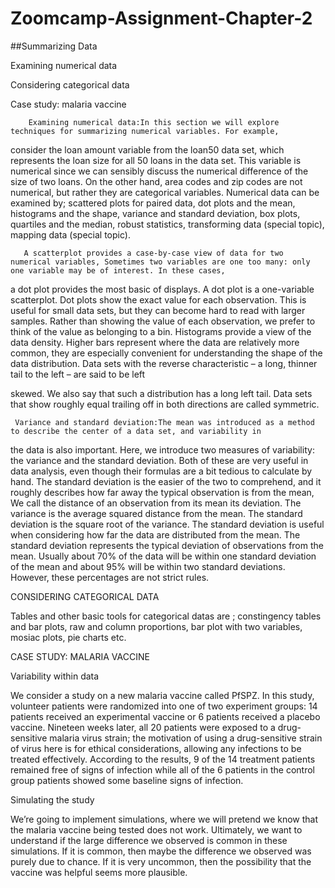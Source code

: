 # Zoomcamp-Assignment-Chapter-2
##Summarizing Data

Examining numerical data

Considering categorical data

Case study: malaria vaccine
  
        Examining numerical data:In this section we will explore techniques for summarizing numerical variables. For example,
consider the loan amount variable from the loan50 data set, which represents the loan size for all
50 loans in the data set. This variable is numerical since we can sensibly discuss the numerical
difference of the size of two loans. On the other hand, area codes and zip codes are not numerical,
but rather they are categorical variables.
 Numerical data can be examined by; scattered plots for paired data, dot plots and the mean, histograms and the shape, variance and standard deviation, box plots, quartiles and the median, robust statistics, transforming data (special topic), mapping data (special topic).

       A scatterplot provides a case-by-case view of data for two numerical variables, Sometimes two variables are one too many: only one variable may be of interest. In these cases,

a dot plot provides the most basic of displays. A dot plot is a one-variable scatterplot.  Dot plots show the exact value for each observation. This is useful for small data sets, but they
can become hard to read with larger samples. Rather than showing the value of each observation, we
prefer to think of the value as belonging to a bin.  Histograms provide a view of the data density. Higher bars represent where the data are
relatively more common, they are especially convenient for understanding the shape of the data distribution.     Data sets with the reverse characteristic – a long, thinner tail to the left – are said to be left

skewed. We also say that such a distribution has a long left tail. Data sets that show roughly equal
trailing off in both directions are called symmetric.
   
     Variance and standard deviation:The mean was introduced as a method to describe the center of a data set, and variability in
the data is also important. Here, we introduce two measures of variability: the variance and the
standard deviation. Both of these are very useful in data analysis, even though their formulas are
a bit tedious to calculate by hand. The standard deviation is the easier of the two to comprehend,
and it roughly describes how far away the typical observation is from the mean, We call the distance of an observation from its mean its deviation. 
The variance is the average squared distance from the mean. The standard deviation is the
square root of the variance. The standard deviation is useful when considering how far the data
are distributed from the mean.
The standard deviation represents the typical deviation of observations from the mean. Usually
about 70% of the data will be within one standard deviation of the mean and about 95% will
be within two standard deviations. However, these percentages
 are not strict rules.    
               

 CONSIDERING CATEGORICAL DATA
               
   Tables and other basic tools for categorical datas are ; constingency tables and bar plots, raw and column proportions, bar plot with two variables, mosiac plots, pie charts etc.
                

  CASE STUDY: MALARIA VACCINE

Variability within data

We consider a study on a new malaria vaccine called PfSPZ. In this study, volunteer patients
were randomized into one of two experiment groups: 14 patients received an experimental vaccine
or 6 patients received a placebo vaccine. Nineteen weeks later, all 20 patients were exposed to a
drug-sensitive malaria virus strain; the motivation of using a drug-sensitive strain of virus here is for
ethical considerations, allowing any infections to be treated effectively. According to the results, 9 of the 14 treatment patients remained free of signs of infection while all of
the 6 patients in the control group patients showed some baseline signs of infection.                   


Simulating the study

We’re going to implement simulations, where we will pretend we know that the malaria vaccine
being tested does not work. Ultimately, we want to understand if the large difference we observed
is common in these simulations. If it is common, then maybe the difference we observed was purely
due to chance. If it is very uncommon, then the possibility that the vaccine was helpful seems more
plausible. 

